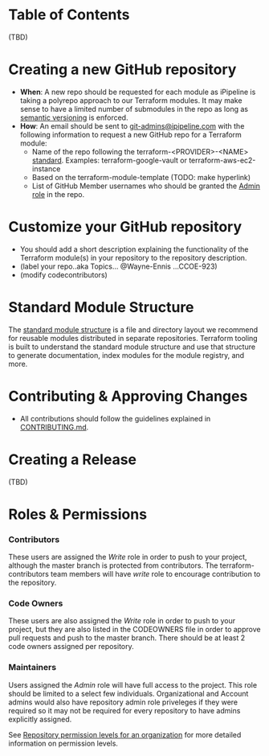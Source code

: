 # Table of Contents
(TBD)

# Creating a new GitHub repository
* **When**: A new repo should be requested for each module as iPipeline is taking a polyrepo approach to our Terraform modules.  It may make sense to have a limited number of submodules in the repo as long as [semantic versioning](https://semver.org/) is enforced.
* **How**: An email should be sent to git-admins@ipipeline.com with the following information to request a new GitHub repo for a Terraform module:
  * Name of the repo following the terraform-\<PROVIDER\>-\<NAME\> [standard](https://www.terraform.io/docs/cloud/registry/publish.html). Examples: terraform-google-vault or terraform-aws-ec2-instance
  * Based on the terraform-module-template (TODO: make hyperlink)
  * List of GitHub Member usernames who should be granted the [Admin role](https://help.github.com/en/github/setting-up-and-managing-organizations-and-teams/repository-permission-levels-for-an-organization) in the repo.
  

# Customize your GitHub repository
* You should add a short description explaining the functionality of the Terraform module(s) in your repository to the repository description.
* (label your repo..aka Topics... @Wayne-Ennis ...CCOE-923)
* (modify codecontributors)


# Standard Module Structure
The [standard module structure](https://www.terraform.io/docs/modules/index.html#standard-module-structure) is a file and directory layout we recommend for reusable modules distributed in separate repositories. Terraform tooling is built to understand the standard module structure and use that structure to generate documentation, index modules for the module registry, and more.

  
# Contributing & Approving Changes
* All contributions should follow the guidelines explained in [CONTRIBUTING.md](CONTRIBUTING.md).

# Creating a Release
(TBD)


# Roles & Permissions
### Contributors
These users are assigned the *Write* role in order to push to your project, although the master branch is protected from contributors.  The terraform-contributors team members will have *write* role to encourage contribution to the repository.
### Code Owners
These users are also assigned the *Write* role in order to push to your project, but they are also listed in the CODEOWNERS file in order to approve pull requests and push to the master branch.  There should be at least 2 code owners assigned per repository.
### Maintainers
Users assigned the *Admin* role will have full access to the project.  This role should be limited to a select few individuals. Organizational and Account admins would also have repository admin role priveleges if they were required so it may not be required for every repository to have admins explicitly assigned.

See [Repository permission levels for an organization](https://help.github.com/en/github/setting-up-and-managing-organizations-and-teams/repository-permission-levels-for-an-organization) for more detailed information on permission levels.

